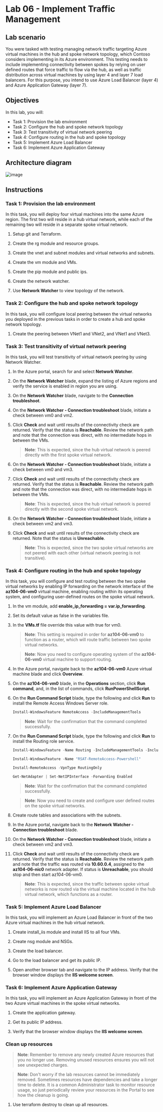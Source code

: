 # Lab 06 - Implement Traffic Management

## Lab scenario

You were tasked with testing managing network traffic targeting Azure virtual machines in the hub and spoke network topology, which Contoso considers implementing in its Azure environment. This testing needs to include implementing connectivity between spokes by relying on user defined routes that force traffic to flow via the hub, as well as traffic distribution across virtual machines by using layer 4 and layer 7 load balancers. For this purpose, you intend to use Azure Load Balancer (layer 4) and Azure Application Gateway (layer 7).

## Objectives

In this lab, you will:

+ Task 1: Provision the lab environment
+ Task 2: Configure the hub and spoke network topology
+ Task 3: Test transitivity of virtual network peering
+ Task 4: Configure routing in the hub and spoke topology
+ Task 5: Implement Azure Load Balancer
+ Task 6: Implement Azure Application Gateway

## Architecture diagram

![image](/media/lab06.png)


## Instructions

### Task 1: Provision the lab environment

In this task, you will deploy four virtual machines into the same Azure region. The first two will reside in a hub virtual network, while each of the remaining two will reside in a separate spoke virtual network.

1. Setup git and Terraform.

1. Create the rg module and resource groups.

1. Create the vnet and subnet modules and virtual networks and subnets.

1. Create the vm module and VMs.

1. Create the pip module and public ips.

1. Create the network watcher.

1. Use **Network Watcher** to view topology of the network.

### Task 2: Configure the hub and spoke network topology

In this task, you will configure local peering between the virtual networks you deployed in the previous tasks in order to create a hub and spoke network topology.

1. Create the peering between VNet1 and VNet2, and VNet1 and VNet3.

### Task 3: Test transitivity of virtual network peering

In this task, you will test transitivity of virtual network peering by using Network Watcher.

1. In the Azure portal, search for and select **Network Watcher**.

1. On the **Network Watcher** blade, expand the listing of Azure regions and verify the service is enabled in region you are using.

1. On the **Network Watcher** blade, navigate to the **Connection troubleshoot**.

1. On the **Network Watcher - Connection troubleshoot** blade, initiate a check between vm0 and vm2.

1. Click **Check** and wait until results of the connectivity check are returned. Verify that the status is **Reachable**. Review the network path and note that the connection was direct, with no intermediate hops in between the VMs.

    > **Note**: This is expected, since the hub virtual network is peered directly with the first spoke virtual network.

1. On the **Network Watcher - Connection troubleshoot** blade, initiate a check between vm0 and vm3.

1. Click **Check** and wait until results of the connectivity check are returned. Verify that the status is **Reachable**. Review the network path and note that the connection was direct, with no intermediate hops in between the VMs.

    > **Note**: This is expected, since the hub virtual network is peered directly with the second spoke virtual network.

1. On the **Network Watcher - Connection troubleshoot** blade, initiate a check between vm2 and vm3.

1. Click **Check** and wait until results of the connectivity check are returned. Note that the status is **Unreachable**.

    > **Note**: This is expected, since the two spoke virtual networks are not peered with each other (virtual network peering is not transitive).

### Task 4: Configure routing in the hub and spoke topology

In this task, you will configure and test routing between the two spoke virtual networks by enabling IP forwarding on the network interface of the **az104-06-vm0** virtual machine, enabling routing within its operating system, and configuring user-defined routes on the spoke virtual network.

1. In the vm module, add **enable_ip_forwarding = var.ip_forwarding**.

1. Set its default value as false in the variables file.

1. In the **VMs.tf** file override this value with true for vm0.

   > **Note**: This setting is required in order for **az104-06-vm0** to function as a router, which will route traffic between two spoke virtual networks.

   > **Note**: Now you need to configure operating system of the **az104-06-vm0** virtual machine to support routing.

1. In the Azure portal, navigate back to the **az104-06-vm0** Azure virtual machine blade and click **Overview**.

1. On the **az104-06-vm0** blade, in the **Operations** section, click **Run command**, and, in the list of commands, click **RunPowerShellScript**.

1. On the **Run Command Script** blade, type the following and click **Run** to install the Remote Access Windows Server role.

   ```powershell
   Install-WindowsFeature RemoteAccess -IncludeManagementTools
   ```

   > **Note**: Wait for the confirmation that the command completed successfully.

1. On the **Run Command Script** blade, type the following and click **Run** to install the Routing role service.

   ```powershell
   Install-WindowsFeature -Name Routing -IncludeManagementTools -IncludeAllSubFeature

   Install-WindowsFeature -Name "RSAT-RemoteAccess-Powershell"

   Install-RemoteAccess -VpnType RoutingOnly

   Get-NetAdapter | Set-NetIPInterface -Forwarding Enabled
   ```

   > **Note**: Wait for the confirmation that the command completed successfully.

   > **Note**: Now you need to create and configure user defined routes on the spoke virtual networks.

1. Create route tables and associations with the subnets.

1. In the Azure portal, navigate back to the **Network Watcher - Connection troubleshoot** blade.

1. On the **Network Watcher - Connection troubleshoot** blade, initiate a check between vm2 and vm3.

1. Click **Check** and wait until results of the connectivity check are returned. Verify that the status is **Reachable**. Review the network path and note that the traffic was routed via **10.60.0.4**, assigned to the **az104-06-nic0** network adapter. If status is **Unreachable**, you should stop and then start az104-06-vm0.

    > **Note**: This is expected, since the traffic between spoke virtual networks is now routed via the virtual machine located in the hub virtual network, which functions as a router.

### Task 5: Implement Azure Load Balancer

In this task, you will implement an Azure Load Balancer in front of the two Azure virtual machines in the hub virtual network.

1. Create install_iis module and install IIS to all four VMs.

1. Create nsg module and NSGs.

1. Create the load balancer.

1. Go to the load balancer and get its public IP.

1. Open another browser tab and navigate to the IP address. Verify that the browser window displays the **IIS welcome screen**.

### Task 6: Implement Azure Application Gateway

In this task, you will implement an Azure Application Gateway in front of the two Azure virtual machines in the spoke virtual networks.

1. Create the application gateway.

1. Get its public IP address.

1. Verify that the browser window displays the **IIS welcome screen**.

### Clean up resources

>**Note**: Remember to remove any newly created Azure resources that you no longer use. Removing unused resources ensures you will not see unexpected charges.

>**Note**:  Don't worry if the lab resources cannot be immediately removed. Sometimes resources have dependencies and take a longer time to delete. It is a common Administrator task to monitor resource usage, so just periodically review your resources in the Portal to see how the cleanup is going.

1. Use terraform destroy to clean up all resources.